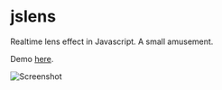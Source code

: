 # jslens
Realtime lens effect in Javascript. A small amusement.

Demo [here](http://luismedel.com/labs/lens/).

![Screenshot](https://raw.githubusercontent.com/luismedel/jslens/master/prevgiew.gif "Preview")
